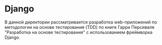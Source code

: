 # Django

В данной директории рассматривается разработка web-приложений по методологии на основе 
тестирования (TDD) по книге Гарри Персиваля "Разработка на основе тестирования" с использованием фреймворка Django. 

